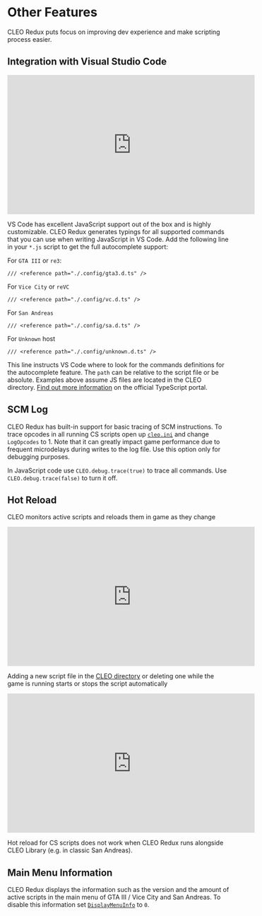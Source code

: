 # Other Features

CLEO Redux puts focus on improving dev experience and make scripting process easier.

## Integration with Visual Studio Code

<iframe width="560" height="315" src="https://www.youtube.com/embed/jqz8_lGnG4g" title="YouTube video player" frameborder="0" allow="accelerometer; autoplay; clipboard-write; encrypted-media; gyroscope; picture-in-picture" allowfullscreen></iframe>

VS Code has excellent JavaScript support out of the box and is highly customizable. CLEO Redux generates typings for all supported commands that you can use when writing JavaScript in VS Code. Add the following line in your `*.js` script to get the full autocomplete support:

For `GTA III` or `re3`:

```
/// <reference path="./.config/gta3.d.ts" />
```

For `Vice City` or `reVC`

```
/// <reference path="./.config/vc.d.ts" />
```

For `San Andreas`

```
/// <reference path="./.config/sa.d.ts" />
```

For `Unknown` host

```
/// <reference path="./.config/unknown.d.ts" />
```

This line instructs VS Code where to look for the commands definitions for the autocomplete feature. The `path` can be relative to the script file or be absolute. Examples above assume JS files are located in the CLEO directory. [Find out more information](https://www.typescriptlang.org/docs/handbook/triple-slash-directives.html#-reference-path-) on the official TypeScript portal.

## SCM Log

CLEO Redux has built-in support for basic tracing of SCM instructions. To trace opcodes in all running CS scripts open up [`cleo.ini`](./config.md) and change `LogOpcodes` to 1. Note that it can greatly impact game performance due to frequent microdelays during writes to the log file. Use this option only for debugging purposes.

In JavaScript code use `CLEO.debug.trace(true)` to trace all commands. Use `CLEO.debug.trace(false)` to turn it off.

## Hot Reload

CLEO monitors active scripts and reloads them in game as they change

<iframe width="560" height="315" src="https://www.youtube.com/embed/WanLojClqFw" title="YouTube video player" frameborder="0" allow="accelerometer; autoplay; clipboard-write; encrypted-media; gyroscope; picture-in-picture" allowfullscreen></iframe>

Adding a new script file in the [CLEO directory](./cleo-directory.md) or deleting one while the game is running starts or stops the script automatically

<iframe width="560" height="315" src="https://www.youtube.com/embed/LAi2syrsxJg" title="YouTube video player" frameborder="0" allow="accelerometer; autoplay; clipboard-write; encrypted-media; gyroscope; picture-in-picture" allowfullscreen></iframe>

Hot reload for CS scripts does not work when CLEO Redux runs alongside CLEO Library (e.g. in classic San Andreas).

## Main Menu Information

CLEO Redux displays the information such as the version and the amount of active scripts in the main menu of GTA III / Vice City and San Andreas. To disable this information set [`DisplayMenuInfo`](./config.md#general) to `0`.

